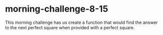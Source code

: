 # morning-challenge-8-15

This morning challenge has us create a function that would find the answer to the next perfect square when provided with a perfect square.
